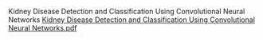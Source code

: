 Kidney Disease Detection and Classification Using Convolutional Neural Networks
[Kidney Disease Detection and Classification Using Convolutional Neural Networks.pdf](https://github.com/user-attachments/files/19213429/Kidney.Disease.Detection.and.Classification.Using.Convolutional.Neural.Networks.pdf)
